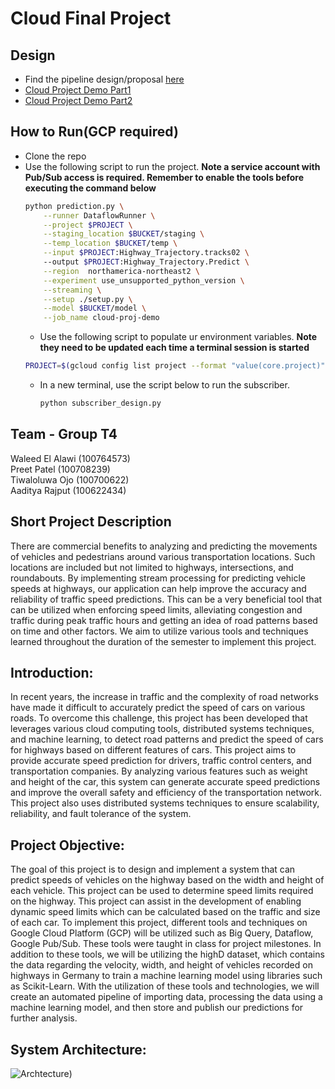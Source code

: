 # Cloud Final Project

## Design
- Find the pipeline design/proposal [here](https://docs.google.com/document/d/1r0pLqDuQMCbqDKsQqahURGHPus3RO9M7zlsiVZ8JRU0/edit?usp=share_link)
- [Cloud Project Demo Part1 ](https://drive.google.com/file/d/1l-yf8NnBPlca9OMT5YqYcd6cTy28LFTg/view?usp=share_link)
- [Cloud Project Demo Part2 ](https://drive.google.com/file/d/1F1JJ9czU8AHLYVgC6FzjNKMN7j64o6xh/view?usp=share_link)


## How to Run(GCP required)
- Clone the repo
- Use the following script to run the project. **Note a service account with Pub/Sub access is required. Remember to enable the tools before executing the command below**
    ```bash
    python prediction.py \
        --runner DataflowRunner \
        --project $PROJECT \
        --staging_location $BUCKET/staging \
        --temp_location $BUCKET/temp \
        --input $PROJECT:Highway_Trajectory.tracks02 \ 
        --output $PROJECT:Highway_Trajectory.Predict \
        --region  northamerica-northeast2 \
        --experiment use_unsupported_python_version \
        --streaming \
        --setup ./setup.py \
        --model $BUCKET/model \
        --job_name cloud-proj-demo
    ```
    - Use the following script to populate ur environment variables. **Note they need to be updated each time a terminal session is started**
    ```bash
    PROJECT=$(gcloud config list project --format "value(core.project)") && BUCKET=gs://$PROJECT-bucket
    ```
    - In a new terminal, use the script below to run the subscriber.
        ```bash
        python subscriber_design.py
        ```

## Team - Group T4
Waleed El Alawi (100764573)<br>
Preet Patel (100708239) <br>
Tiwaloluwa Ojo (100700622)<br>
Aaditya Rajput (100622434)<br>


## Short Project Description
There are commercial benefits to analyzing and predicting the movements of vehicles and pedestrians around various transportation locations. Such locations are included but not limited to highways, intersections, and roundabouts. By implementing stream processing for predicting vehicle speeds at highways, our application can help improve the accuracy and reliability of traffic speed predictions. This can be a very beneficial tool that can be utilized when enforcing speed limits, alleviating congestion and traffic during peak traffic hours and getting an idea of road patterns based on time and other factors. We aim to utilize various tools and techniques learned throughout the duration of the semester to implement this project.

## Introduction:
In recent years, the increase in traffic and the complexity of road networks have made it difficult to accurately predict the speed of cars on various roads. To overcome this challenge, this project has been developed that leverages various cloud computing tools, distributed systems techniques, and machine learning, to detect road patterns and predict the speed of cars for highways based on different features of cars. This project aims to provide accurate speed prediction for drivers, traffic control centers, and transportation companies. By analyzing various features such as weight and height of the car, this system can generate accurate speed predictions and improve the overall safety and efficiency of the transportation network. This project also uses distributed systems techniques to ensure scalability, reliability, and fault tolerance of the system. 

## Project Objective:
The goal of this project is to design and implement a system that can predict speeds of vehicles on the highway based on the width and height of each vehicle. This project can be used to determine speed limits required on the highway. This project can assist in the development of enabling dynamic speed limits which can be calculated based on the traffic and size of each car. To implement this project, different tools and techniques on Google Cloud Platform (GCP) will be utilized such as Big Query, Dataflow, Google Pub/Sub. These tools were taught in class for project milestones. In addition to these tools, we will be utilizing the highD dataset, which contains the data regarding the velocity, width, and height of vehicles recorded on highways in Germany to train a machine learning model using libraries such as Scikit-Learn. With the utilization of these tools and technologies, we will create an automated pipeline of importing data, processing the data using a machine learning model, and then store and publish our predictions for further analysis.

## System Architecture:

![Archtecture](https://github.com/preetpatel87/Cloud-Computing-Project-Group-T4/blob/main/Final%20Project/images/image16.png))
